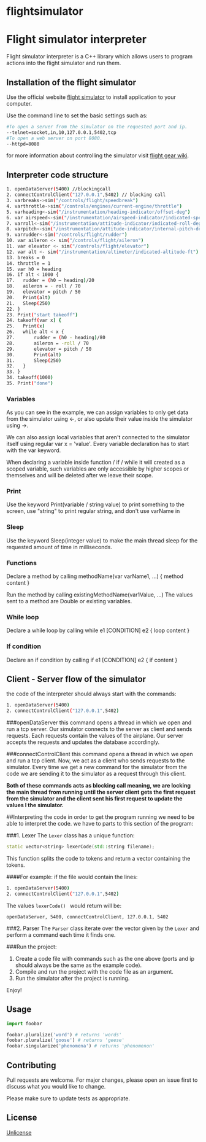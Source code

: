 # flightsimulator

# Flight simulator interpreter

Flight simulator interpreter is a C++ library which allows users to program actions into the flight simulator and run them.

## Installation of the flight simulator

Use the official website [flight simulator](http://home.flightgear.org) to install application to your computer.

Use the command line to set the basic settings such as:
```bash
#To open a server from the simulator on the requested port and ip.
--telnet=socket,in,10,127.0.0.1,5402,tcp
#To open a web server on port 8080.
--httpd=8080
```
for more information about controlling the simulator visit [flight gear wiki](http://wiki.flightgear.org/Main_Page).
## Interpreter code structure
```bash
1. openDataServer(5400) //blockingcall
2. connectControlClient("127.0.0.1",5402) // blocking call
3. varbreaks->sim("/controls/flight/speedbreak")
4. varthrottle->sim("/controls/engines/current-engine/throttle")
5. varheading<-sim("/instrumentation/heading-indicator/offset-deg")
6. var airspeed<-sim("/instrumentation/airspeed-indicator/indicated-speed-kt")
7. varroll<-sim("/instrumentation/attitude-indicator/indicated-roll-deg")
8. varpitch<-sim("/instrumentation/attitude-indicator/internal-pitch-deg")
9. varrudder<-sim("/controls/flight/rudder")
10. var aileron <- sim("/controls/flight/aileron")
11. var elevator <- sim("/controls/flight/elevator")
12. var alt <- sim("/instrumentation/altimeter/indicated-altitude-ft")
13. breaks = 0
14. throttle = 1
15. var h0 = heading
16. if alt < 1000 {
17.   rudder = (h0 – heading)/20
18.   aileron = - roll / 70
19.   elevator = pitch / 50
20.   Print(alt)
21.   Sleep(250)
22. }
23. Print("start takeoff")
24. takeoff(var x) {
25.   Print(x)
26.   while alt < x {
27.       rudder = (h0 - heading)/80
28.       aileron = -roll / 70
29.       elevator = pitch / 50
30.       Print(alt)
31.       Sleep(250)
32.   }
33. }
34. takeoff(1000)
35. Print("done")
```
### Variables
As you can see in the example, we can assign variables to only get data from the simulator using <-,
or also update their value inside the simulator using ->.

We can also assign local variables that aren't connected to the simulator itself using regular var x = 'value'.
Every variable declaration has to start with the var keyword.

When declaring a variable inside function / if / while it will created as a scoped variable, such variables are only accessible by higher scopes or themselves and will be deleted after we leave their scope.

### Print
Use the keyword Print(variable / string value) to print something to the screen, use "string" to print regular string, and don't use varName in

### Sleep
Use the keyword Sleep(integer value) to make the main thread sleep for the requested amount of time in milliseconds.

### Functions
Declare a method by calling methodName(var varName1, ...) { method content }

Run the method by calling existingMethodName(var1Value, ...)
The values sent to a method are Double or existing variables.

### While loop
Declare a while loop by calling while e1 [CONDITION] e2 { loop content }

### If condition
Declare an if condition by calling if e1 [CONDITION] e2 { if content }


## Client - Server flow of the simulator
the code of the interpreter should always start with the commands:

```bash
1. openDataServer(5400)
2. connectControlClient("127.0.0.1",5402)
```

###openDataServer
this command opens a thread in which we open and run a tcp server. Our simulator connects to the server as client and sends requests. Each requests contain the values of the airplane. Our server accepts the requests and updates the database accordingly.

###connectControlClient
this command opens a thread in which we open and run a tcp client. Now, we act as a client who sends requests to the simulator. Every time we get a new command for the simulator from the code we are sending it to the simulator as a request through this client.

**Both of these commands acts as blocking call meaning, we are locking the main thread from running until the server client gets the first request from the simulator and the client sent his first request to update the values I the simulator.**

##Interpreting the code
in order to get the program running we need to be able to interpret the code. we have to parts to this section of the program:

###1. Lexer
The ```Lexer``` class has a unique function:

```c++
static vector<string> lexerCode(std::string filename);
```
This function splits the code to tokens and return a vector containing the tokens.

####For example:
if the file would contain the lines:
```bash
1. openDataServer(5400)
2. connectControlClient("127.0.0.1",5402)
```
The values ```lexerCode() ```  would return will be:

```openDataServer, 5400, connectControlClient, 127.0.0.1, 5402```

###2. Parser
The ```Parser``` class iterate over the vector given by  the ```Lexer``` and perform a command each time it finds one.
 

###Run the project:
1. Create a code file with commands such as the one above (ports and ip should always be the same as the example code).
2. Compile and run the project with the code file as an argument.
3. Run the simulator after the project is running.


Enjoy!

## Usage

```python
import foobar

foobar.pluralize('word') # returns 'words'
foobar.pluralize('goose') # returns 'geese'
foobar.singularize('phenomena') # returns 'phenomenon'
```

## Contributing
Pull requests are welcome. For major changes, please open an issue first to discuss what you would like to change.

Please make sure to update tests as appropriate.

## License
[Unlicense](https://choosealicense.com/licenses/unlicense/)




